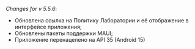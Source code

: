 _Changes for v 5.5.6_:
- Обновлена ссылка на Политику Лаборатории и её отображение в интерфейсе приложения;
- Обновлены пакеты поддержки MAUI;
- Приложение перенацелено на API 35 (Android 15)
